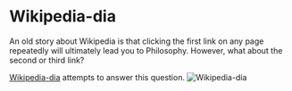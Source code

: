 # Wikipedia-dia
An old story about Wikipedia is that clicking the first link on any page repeatedly will ultimately lead you to Philosophy. However, what about the second or third link?

[Wikipedia-dia](https://luca-ds-project2.herokuapp.com/) attempts to answer this question.
![Wikipedia-dia](assets/favicon.ico)